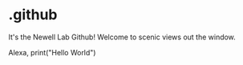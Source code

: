 # .github
It's the Newell Lab Github! Welcome to scenic views out the window.

Alexa, print("Hello World")
